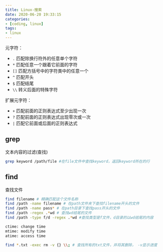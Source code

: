 ```yaml
---
title: Linux-搜索
date: 2020-06-20 19:33:15
categories:
- [coding, linux]
tags: 
- linux
---
```


元字符：

-   `.` 匹配除换行符外的任意单个字符
-   `*` 匹配任意一个跟着它前面的字符
-   `[]` 匹配方括号中的字符类中的任意一个
-   `^` 匹配开头
-   `$` 匹配结尾
-   `\\` 转义后面的特殊字符

扩展元字符：

-   `+` 匹配前面的正则表达式至少出现一次
-   `?` 匹配前面的正则表达式出现零次或一次
-   `|` 匹配它前面或后面的正则表达式

## grep

文本内容的过滤(查找)

```bash
grep keyword /path/file #在file文件中查找keyword，返回keyword所在的行
```

## find

查找文件

```bash
find filename # 精确匹配这个文件名称
find /path -name filename # 在path文件夹下查找filename开头的文件
find /path -name pass* # 在path目录下查找pass开头的文件
find /path -regex .*wd # 查找wd结尾的文件
find /path -type f/d -regex .*wd #查找类型是f文件，d目录的以wd结尾的内容

ctime: change time
mtime: modify time
atime: access time

find *.txt -exec rm -v {} \\; # 查找所有的txt文件，并将其删除， -v显示进度
```
